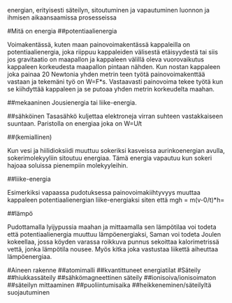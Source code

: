 energian, erityisesti säteilyn, sitoutuminen ja vapautuminen luonnon ja ihmisen aikaansaamissa prosesseissa

#Mitä on energia
##potentiaalienergia

Voimakentässä, kuten maan painovoimakentässä kappaleilla on potentiaalienergia, joka riippuu kappaleiden välisestä etäisyydestä tai siis jos gravitaatio on maapallon ja kappaleen välillä oleva vuorovaikutus kappaleen  korkeudesta maapallon pintaan nähden.  Kun nostan kappaleen joka painaa 20 Newtonia yhden metrin teen työtä painovoimakenttää vastaan ja tekemäni työ on W=F*s.  Vastaavasti painovoima tekee työtä kun se kiihdyttää kappaleen ja se putoaa yhden metrin korkeudelta maahan.  

##mekaaninen
Jousienergia tai liike-energia.

##sähköinen
Tasasähkö kuljettaa elektroneja virran suhteen vastakkaiseen suuntaan.  Paristolla on energiaa joka on W=U*I*t

##(kemiallinen)

Kun vesi ja hiilidioksiidi muuttuu sokeriksi kasveissa aurinkoenergian avulla, sokerimolekyyliin sitoutuu energiaa.
Tämä energia vapautuu kun sokeri hajoaa soluissa pienempiin molekyyleihin.

##liike-energia

Esimerkiksi vapaassa pudotuksessa painovoimakiihtyvyys muuttaa kappaleen potentiaalienergian liike-energiaksi
siten että mgh = m(v-0/t)*h=

##lämpö

Pudottamalla lyijypussia maahan ja mittaamalla sen lämpötilaa voi todeta että potentiaalienergia muuttuu lämpöenergiaksi, Saman voi todeta Joulen kokeellaa, jossa köyden varassa roikkuva punnus sekoittaa kalorimetrissä vettä, jonka lämpötila nousee.  Myös kitka joka vastustaa liikettä aiheuttaa lämpöenergiaa.

#Aineen rakenne
##atomimalli
##kvantittuneet energiatilat
#Säteily
##hiukkassäteily
##sähkömagneettinen säteily
##ionisoiva/ionisoimaton
##säteilyn mittaaminen
##puoliintumisaika
##heikkeneminen/säteilyltä suojautuminen
